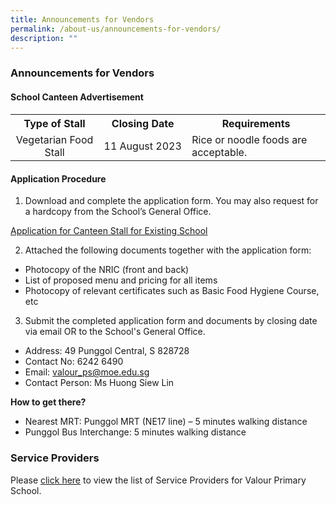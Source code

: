 ```yaml
---
title: Announcements for Vendors
permalink: /about-us/announcements-for-vendors/
description: ""
---
```

### Announcements for Vendors

#### School Canteen Advertisement

<table>
	<tbody>
	<tr>
		<th width="28%" style="text-align: center">Type of Stall</th>
		<th width="28%" style="text-align: center">Closing Date</th>
		<th width="44%" style="text-align: center">Requirements</th>
	</tr>
	<tr>
		<td width="28%" style="text-align: center">Vegetarian Food Stall</td>
		<td width="28%" style="text-align: center">11 August 2023</td>
		<td width="44%" style="text-align: left">Rice or noodle foods are acceptable.</td>
		</tr>
	<tr>
	</tr>
</tbody>
</table>

#### Application Procedure

1. Download and complete the application form. You may also request for a hardcopy from the School’s General Office.

<a target="_blank" href="/files/Announcements%20for%20Vendors/Canteen/application%20for%20canteen%20stall%20in%20existing%20school.pdf">Application for Canteen Stall for Existing School</a>


2. Attached the following documents together with the application form:
* Photocopy of the NRIC (front and back)
* List of proposed menu and pricing for all items
* Photocopy of relevant certificates such as Basic Food Hygiene Course, etc

3. Submit the completed application form and documents by closing date via email OR to the School's General Office.

* Address: 49 Punggol Central, S 828728
* Contact No: 6242 6490
* Email: valour_ps@moe.edu.sg
* Contact Person: Ms Huong Siew Lin

**How to get there?**
* Nearest MRT: Punggol MRT (NE17 line) – 5 minutes walking distance
* Punggol Bus Interchange: 5 minutes walking distance


### Service Providers

Please [click here](/about-us/general-information/service-providers/) to view the list of Service Providers for Valour Primary School.